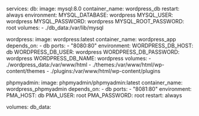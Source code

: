 services:
  db:
    image: mysql:8.0
    container_name: wordpress_db
    restart: always
    environment:
      MYSQL_DATABASE: wordpress
      MYSQL_USER: wordpress
      MYSQL_PASSWORD: wordpress
      MYSQL_ROOT_PASSWORD: root
    volumes:
      - ./db_data:/var/lib/mysql

  wordpress:
    image: wordpress:latest
    container_name: wordpress_app
    depends_on:
      - db
    ports:
      - "8080:80"
    environment:
      WORDPRESS_DB_HOST: db
      WORDPRESS_DB_USER: wordpress
      WORDPRESS_DB_PASSWORD: wordpress
      WORDPRESS_DB_NAME: wordpress
    volumes:
      - ./wordpress_data:/var/www/html
      - ./themes:/var/www/html/wp-content/themes
      - ./plugins:/var/www/html/wp-content/plugins

  phpmyadmin:
    image: phpmyadmin/phpmyadmin:latest
    container_name: wordpress_phpmyadmin
    depends_on:
      - db
    ports:
      - "8081:80"
    environment:
      PMA_HOST: db
      PMA_USER: root
      PMA_PASSWORD: root
    restart: always

volumes:
  db_data:
